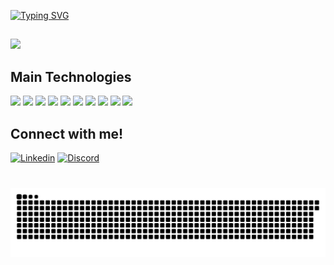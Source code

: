 [![Typing SVG](https://readme-typing-svg.herokuapp.com/?color=5271FF&size=35&center=true&vCenter=true&width=1000&lines=Nice+to+meet+you,+my+name+is+Douglas;Welcome+to+my+GitHub+Profile!:%29)](https://git.io/typing-svg)
##
![](https://github.com/bush1D3v/bush1D3v/assets/133554156/18851c7f-7783-491a-be37-407c2cb537d4)

## Main Technologies
<p align="start">
  <img src="https://skillicons.dev/icons?i=js" />
  <img src="https://skillicons.dev/icons?i=typescript" />
  <img src="https://skillicons.dev/icons?i=nodejs" />
  <img src="https://skillicons.dev/icons?i=java&theme=light" />
  <img src="https://skillicons.dev/icons?i=spring" />
  <img src="https://skillicons.dev/icons?i=aws" />
  <img src="https://skillicons.dev/icons?i=azure" />
  <img src="https://skillicons.dev/icons?i=docker" />
  <img src="https://skillicons.dev/icons?i=git" />
  <img src="https://skillicons.dev/icons?i=linux&theme=light" />
</p>


## Connect with me!
[![Linkedin](https://skillicons.dev/icons?i=linkedin)](https://www.linkedin.com/in/douglasbuscampos/)
[![Discord](https://skillicons.dev/icons?i=discord)](https://www.discord.com/channels/douglascamposcr/)

### 

<br clear="both"> <img src="https://raw.githubusercontent.com/Douglascrc/Douglascrc/output/snake.svg" alt="Snake animation" />

###
